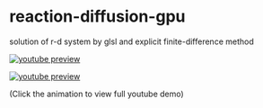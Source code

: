 # reaction-diffusion-gpu
solution of r-d system by glsl and explicit finite-difference method

[![youtube preview](https://j.gifs.com/wjN3jX.gif)](https://www.youtube.com/watch?v=bEeQ-Yk6vPE)

[![youtube preview](https://gifs.com/gif/gray-scott-model-oYLB0z)](http://j.gifs.com/oYLB0z.gif)

(Click the animation to view full youtube demo)
